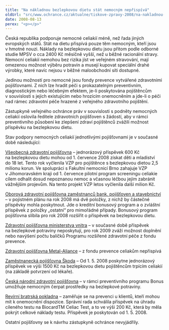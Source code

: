 ```yaml
---
title: "Na nákladnou bezlepkovou dietu stát nemocným nepřispívá"
oldUrl: "src/www.ochrance.cz/aktualne/tiskove-zpravy-2008/na-nakladnou-bezlepkovou-dietu-stat-nemocnym-neprispiva"
date: 2008-08-13
perex: "<p></p>"
---
```


<!-- imported from the old website -->

<p class="Nadpis1 perex">Česká republika podporuje nemocné celiakií méně, než řada jiných evropských států. Stát na dietu přispívá pouze těm nemocným, kteří jsou v hmotné nouzi. Náklady na bezlepkovou dietu jsou přitom podle odborné studie MPSV o cca 2400 Kč měsíčně vyšší, než u běžné racionální stravy. Nemocní celiakií nemohou bez rizika jíst ve veřejném stravování, mají omezenou možnost výběru potravin a musejí kupovat speciální drahé výrobky, které navíc nejsou v běžné maloobchodní síti dostupné.</p><p class="Normln-web">Jedinou možností pro nemocné jsou fondy prevence vytvářené zdravotními pojišťovnami. Z nich lze hradit péči s prokazatelným preventivním, diagnostickým nebo léčebným efektem, je-li poskytována pojištěncům v souvislosti s jejich existujícím nebo hrozícím onemocněním a jde-li o péči nad rámec zdravotní péče hrazené z veřejného zdravotního pojištění.</p><p class="Normln-web">Zástupkyně veřejného ochránce práv v souvislosti s podněty nemocných celiakií oslovila ředitele zdravotních pojišťoven s žádostí, aby v rámci preventivního působení ke zlepšení zdraví pojištěnců zvážili možnost příspěvku na bezlepkovou dietu.</p><p class="Normln-web">Stav podpory nemocných celiakií jednotlivými pojišťovnami je v současné době následující:</p><p class="Normln-web"><span style="TEXT-DECORATION: underline">Všeobecná zdravotní pojišťovna</span> – jednorázový příspěvek 600 Kč na bezlepkovou dietu mohou od 1. července 2008 získat děti a mladiství do 18 let. Tento rok vyčlenila VZP pro pojištěnce s bezlepkovou dietou 2,5 milionu korun. Ve spolupráci s Fakultní nemocnicí Brno zahajuje VZP v Jihomoravském kraji od 1. července pilotní program screeningu celiakie cílem odhalit dosud nepoznanou nemoc a včasnou léčbou jejím zabránit vážnějším projevům. Na tento projekt VZP letos vyčlenila další milion Kč.</p><p class="Normln-web"><span style="TEXT-DECORATION: underline">Oborová zdravotní pojišťovna zaměstnanců bank, pojišťoven a stavebnictví</span> – v pojistném plánu na rok 2008 má dvě položky, z nichž by částečné příspěvky mohla poskytnout. Jde o kreditní bonusový program a o zvláštní příspěvek z položky „ostatní“ pro mimořádné případy. Bonusový program pojišťovna slíbila pro rok 2008 rozšířit o příspěvek na bezlepkovou dietu.</p><p class="Normln-web"><span style="TEXT-DECORATION: underline">Zdravotní pojišťovna ministerstva vnitra</span> – v současné době příspěvek na bezlepkové potraviny neposkytují, pro rok 2009 zváží možnost doplnění nebo navýšení počtu balíčků Programu rozšířené zdravotní péče z fondu prevence.</p><p class="Normln-web"><span style="TEXT-DECORATION: underline">Zdravotní pojišťovna Metal-Aliance</span> – z fondu prevence celiakům nepřispívá</p><p class="Normln-web"><span style="TEXT-DECORATION: underline">Zaměstnanecká pojišťovna Škoda</span> – Od 1. 5. 2008 poskytne jednorázový příspěvek ve výši 1500 Kč na bezlepkovou dietu pojištěncům trpícím celiakií (na základě potvrzení od lékaře).</p><p class="Normln-web"><span style="TEXT-DECORATION: underline">Česká národní zdravotní pojišťovna</span> – v rámci preventivního programu Bonus umožňuje nemocným čerpat prostředky na bezlepkové potraviny.</p><p class="Normln-web"><span style="TEXT-DECORATION: underline">Revírní bratrská pokladna</span> – zaměřuje se na prevenci u klientů, kteří mohou mít k onemocnění dispozice. Správní rada schválila příspěvek na úhradu cíleného testu na BiocardTM Celiac Test, a to ve výši 200 Kč, která by měla pokrýt celkové náklady testu. Příspěvek je poskytován od 1. 5. 2008.</p><p class="Normln-web">Ostatní pojišťovny se k návrhu zástupkyně ochránce nevyjádřily.</p><p class="Normln-web"> </p><p class="Normln"> </p>
